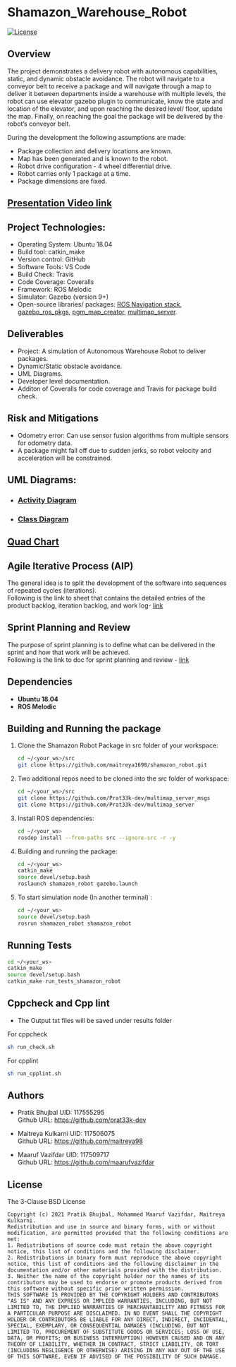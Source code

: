 # Shamazon_Warehouse_Robot
[![License](https://img.shields.io/badge/License-BSD%203--Clause-blue.svg)](https://opensource.org/licenses/BSD-3-Clause)

## Overview
The project demonstrates a delivery robot with autonomous capabilities, static, and dynamic obstacle avoidance. The robot will navigate to a conveyor belt to receive a package and will navigate through a map to deliver it between departments inside a warehouse with multiple levels, the robot can use elevator gazebo plugin to communicate, know the state and location of the elevator, and upon reaching the desired level/ floor, update the map. Finally, on reaching the goal the package will be delivered by the robot’s conveyor belt.

During the development the following assumptions
are made:
- Package collection and delivery locations are known.
- Map has been generated and is known to the robot.
- Robot drive configuration - 4 wheel differential drive.
- Robot carries only 1 package at a time.
- Package dimensions are fixed.

## [Presentation Video link](https://drive.google.com/file/d/1NzI3LVkqqi4rIJxv15HFPzumJXbBZcDZ/view?usp=sharing)

## Project Technologies:
- Operating System: Ubuntu 18.04
- Build tool: catkin_make
- Version control: GitHub
- Software Tools: VS Code
- Build Check: Travis
- Code Coverage: Coveralls
- Framework: ROS Melodic
- Simulator: Gazebo (version 9+)
- Open-source libraries/ packages: [ROS Navigation stack](https://github.com/ros-planning/navigation/tree/melodic-devel), [ gazebo_ros_pkgs](https://github.com/ros-simulation/gazebo_ros_pkgs/tree/melodic-devel), [ pgm_map_creator](https://github.com/hyfan1116/pgm_map_creator), [ multimap_server](https://github.com/RobotnikAutomation/multimap_server
).

## Deliverables
- Project: A simulation of Autonomous Warehouse Robot to deliver packages.
- Dynamic/Static obstacle avoidance.
- UML Diagrams.
- Developer level documentation.
- Additon of Coveralls for code coverage and Travis for package build check.

## Risk and Mitigations
- Odometry error: Can use sensor fusion algorithms from multiple sensors for odometry data.
- A package might fall off due to sudden jerks, so robot velocity and acceleration will be constrained.

## UML Diagrams:
- ### [Activity Diagram](UML/initial/ActivityDiagram.pdf)
- ### [Class Diagram](UML/initial/ClassDiagram.pdf)

## [Quad Chart](/quadchart.pdf)  

## Agile Iterative Process (AIP) 
The general idea is to split the development of the software into sequences of repeated cycles (iterations).  
Following is the link to sheet that contains the detailed entries of the  product backlog, iteration backlog, and work log- [link](https://docs.google.com/spreadsheets/d/18Xq4BVFL68C6Wvr2qXAJ81NjCmKPvWJj-AAwVcG0ChA/edit#gid=0)

## Sprint Planning and Review
The purpose of sprint planning is to define what can be delivered in the sprint and how that work will be achieved.  
Following is the link to doc for sprint planning and review - [link](https://docs.google.com/document/d/1AmzMY3f8XwVzfqlMO0ibq1iekdNcpcQLZXXCRKqJ8bo/edit)


## Dependencies

- **Ubuntu 18.04**
- **ROS Melodic** 


## Building and Running the package
1. Clone the Shamazon Robot Package in src folder of your workspace:
    ```bash
    cd ~/<your_ws>/src
    git clone https://github.com/maitreya1698/shamazon_robot.git
    ```
2. Two additional repos need to be cloned into the src folder of workspace:
    ```bash
    cd ~/<your_ws>/src
    git clone https://github.com/Prat33k-dev/multimap_server_msgs
    git clone https://github.com/Prat33k-dev/multimap_server
    ```
3. Install ROS dependencies:
    ```bash
    cd ~/<your_ws>
    rosdep install --from-paths src --ignore-src -r -y
    ```
4. Building and running the package:
    ```bash
    cd ~/<your_ws>
    catkin_make
    source devel/setup.bash
    roslaunch shamazon_robot gazebo.launch
    ```
5. To start simulation node (In another terminal) :
    ```bash
    cd ~/<your_ws>
    source devel/setup.bash
    rosrun shamazon_robot shamazon_robot
    ```

## Running Tests
  ```bash
cd ~/<your_ws>
catkin_make
source devel/setup.bash
catkin_make run_tests_shamazon_robot
```

## Cppcheck and Cpp lint
* The Output txt files will be saved under results folder  

For cppcheck

```bash
sh run_check.sh 
```

For cpplint
```bash
sh run_cpplint.sh 
```

## Authors
- Pratik Bhujbal  UID: 117555295   
  Github URL: https://github.com/prat33k-dev

- Maitreya Kulkarni UID: 117506075  
  Github URL: https://github.com/maitreya98
  
- Maaruf Vazifdar UID: 117509717  
  Github URL: https://github.com/maarufvazifdar

## License
The 3-Clause BSD License
```
Copyright (c) 2021 Pratik Bhujbal, Mohammed Maaruf Vazifdar, Maitreya Kulkarni.
Redistribution and use in source and binary forms, with or without modification, are permitted provided that the following conditions are met:
1. Redistributions of source code must retain the above copyright notice, this list of conditions and the following disclaimer.
2. Redistributions in binary form must reproduce the above copyright notice, this list of conditions and the following disclaimer in the documentation and/or other materials provided with the distribution.
3. Neither the name of the copyright holder nor the names of its contributors may be used to endorse or promote products derived from this software without specific prior written permission.
THIS SOFTWARE IS PROVIDED BY THE COPYRIGHT HOLDERS AND CONTRIBUTORS "AS IS" AND ANY EXPRESS OR IMPLIED WARRANTIES, INCLUDING, BUT NOT LIMITED TO, THE IMPLIED WARRANTIES OF MERCHANTABILITY AND FITNESS FOR A PARTICULAR PURPOSE ARE DISCLAIMED. IN NO EVENT SHALL THE COPYRIGHT HOLDER OR CONTRIBUTORS BE LIABLE FOR ANY DIRECT, INDIRECT, INCIDENTAL, SPECIAL, EXEMPLARY, OR CONSEQUENTIAL DAMAGES (INCLUDING, BUT NOT LIMITED TO, PROCUREMENT OF SUBSTITUTE GOODS OR SERVICES; LOSS OF USE, DATA, OR PROFITS; OR BUSINESS INTERRUPTION) HOWEVER CAUSED AND ON ANY THEORY OF LIABILITY, WHETHER IN CONTRACT, STRICT LIABILITY, OR TORT (INCLUDING NEGLIGENCE OR OTHERWISE) ARISING IN ANY WAY OUT OF THE USE OF THIS SOFTWARE, EVEN IF ADVISED OF THE POSSIBILITY OF SUCH DAMAGE.
```

